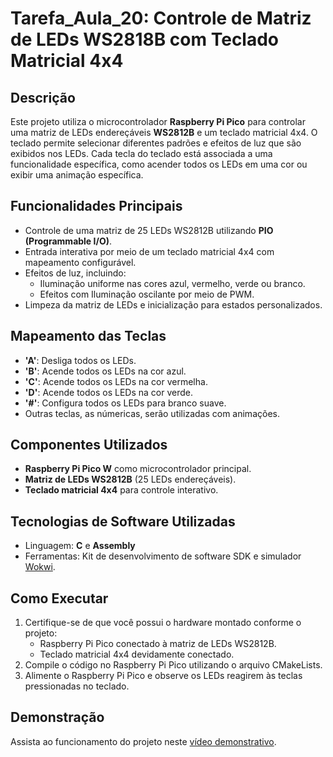 # Tarefa_Aula_20: Controle de Matriz de LEDs WS2818B com Teclado Matricial 4x4

## Descrição
Este projeto utiliza o microcontrolador **Raspberry Pi Pico** para controlar uma matriz de LEDs endereçáveis **WS2812B** e um teclado matricial 4x4. O teclado permite selecionar diferentes padrões e efeitos de luz que são exibidos nos LEDs. Cada tecla do teclado está associada a uma funcionalidade específica, como acender todos os LEDs em uma cor ou exibir uma animação específica.

## Funcionalidades Principais
- Controle de uma matriz de 25 LEDs WS2812B utilizando **PIO (Programmable I/O)**.
- Entrada interativa por meio de um teclado matricial 4x4 com mapeamento configurável.
- Efeitos de luz, incluindo:
  - Iluminação uniforme nas cores azul, vermelho, verde ou branco.
  - Efeitos com Iluminação oscilante por meio de PWM.
- Limpeza da matriz de LEDs e inicialização para estados personalizados.

## Mapeamento das Teclas
- **'A'**: Desliga todos os LEDs.
- **'B'**: Acende todos os LEDs na cor azul.
- **'C'**: Acende todos os LEDs na cor vermelha.
- **'D'**: Acende todos os LEDs na cor verde.
- **'#'**: Configura todos os LEDs para branco suave.
- Outras teclas, as númericas, serão utilizadas com animações.

## Componentes Utilizados
- **Raspberry Pi Pico W** como microcontrolador principal.
- **Matriz de LEDs WS2812B** (25 LEDs endereçáveis).
- **Teclado matricial 4x4** para controle interativo.

## Tecnologias de Software Utilizadas
- Linguagem: **C** e **Assembly**
- Ferramentas: Kit de desenvolvimento de software SDK e simulador [Wokwi](https://wokwi.com/).

## Como Executar
1. Certifique-se de que você possui o hardware montado conforme o projeto:
   - Raspberry Pi Pico conectado à matriz de LEDs WS2812B.
   - Teclado matricial 4x4 devidamente conectado.
2. Compile o código no Raspberry Pi Pico utilizando o arquivo CMakeLists.
3. Alimente o Raspberry Pi Pico e observe os LEDs reagirem às teclas pressionadas no teclado.

## Demonstração
Assista ao funcionamento do projeto neste [vídeo demonstrativo](https://drive.google.com/file/d/1FgbEsmVrS0p45zUd5166RY3K0_J8ikeR/view?usp=drivesdk).


